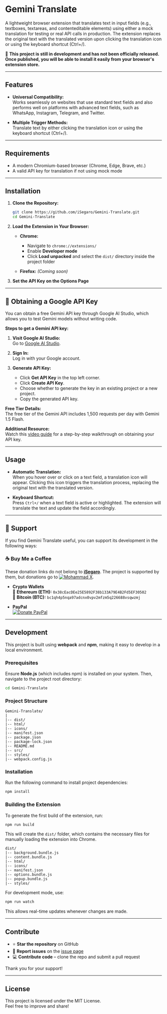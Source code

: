 # Gemini Translate

A lightweight browser extension that translates text in input fields (e.g., textboxes, textareas, and contenteditable elements) using either a mock translation for testing or real API calls in production. The extension replaces the original text with the translated version upon clicking the translation icon or using the keyboard shortcut (Ctrl+/).

🚧 **This project is still in development and has not been officially released. Once published, you will be able to install it easily from your browser's extension store.**

---

## Features

- **Universal Compatibility:**  
  Works seamlessly on websites that use standard text fields and also performs well on platforms with advanced text fields, such as WhatsApp, Instagram, Telegram, and Twitter.

- **Multiple Trigger Methods:**  
  Translate text by either clicking the translation icon or using the keyboard shortcut (Ctrl+/).

---

## Requirements

- A modern Chromium-based browser (Chrome, Edge, Brave, etc.)
- A valid API key for translation if not using mock mode

---

## Installation

1. **Clone the Repository:**

   ```bash
   git clone https://github.com/iSegaro/Gemini-Translate.git
   cd Gemini-Translate
   ```

2. **Load the Extension in Your Browser:**

   - **Chrome:**

     - Navigate to `chrome://extensions/`
     - Enable **Developer mode**
     - Click **Load unpacked** and select the `dist/` directory inside the project folder

   - **Firefox:** _(Coming soon)_

3. **Set the API Key on the Options Page**

---

## 🔑 Obtaining a Google API Key

You can obtain a free Gemini API key through Google AI Studio, which allows you to test Gemini models without writing code.

**Steps to get a Gemini API key:**

1. **Visit Google AI Studio:**  
   Go to [Google AI Studio](https://aistudio.google.com/apikey).

2. **Sign In:**  
   Log in with your Google account.

3. **Generate API Key:**
   - Click **Get API Key** in the top left corner.
   - Click **Create API Key**.
   - Choose whether to generate the key in an existing project or a new project.
   - Copy the generated API key.

**Free Tier Details:**  
The free tier of the Gemini API includes 1,500 requests per day with Gemini 1.5 Flash.

**Additional Resource:**  
Watch this [video guide](https://www.youtube.com/watch?v=o-eyHCP5XwY&t=0) for a step-by-step walkthrough on obtaining your API key.

---

## Usage

- **Automatic Translation:**  
  When you hover over or click on a text field, a translation icon will appear. Clicking this icon triggers the translation process, replacing the original text with the translated version.

- **Keyboard Shortcut:**  
  Press `Ctrl+/` when a text field is active or highlighted. The extension will translate the text and update the field accordingly.

---

## 🌱 Support

If you find Gemini Translate useful, you can support its development in the following ways:

### ☕ Buy Me a Coffee

These donation links do not belong to [**iSegaro**](https://x.com/iSegar0/). The project is supported by them, but donations go to [![Mohammad X](<https://img.shields.io/badge/X%20(Twitter)-M_Khani65-000000?style=flat&logo=x>)](https://x.com/M_Khani65/).

- **Crypto Wallets**  
  🔹 **Ethereum (ETH):** `0x38cEacDEe25E5892F38b133A79E4B2Fd5EF30502`  
  🔸 **Bitcoin (BTC):** `bc1qh4p5nqa97adcnx0vpv2mfzm5q226688vsqwzmj`

- **PayPal**  
  [![Donate PayPal](https://img.shields.io/badge/Donate-Paypal-00457C?logo=paypal&labelColor=gold)](https://www.paypal.com/donate/?hosted_button_id=DUZBXEKUJGKLE)

---

## Development

This project is built using **webpack** and **npm**, making it easy to develop in a local environment.

### Prerequisites

Ensure **Node.js** (which includes npm) is installed on your system. Then, navigate to the project root directory:

```bash
cd Gemini-Translate
```

### Project Structure

```
Gemini-Translate/
|
|-- dist/
|-- html/
|-- icons/
|-- manifest.json
|-- package.json
|-- package-lock.json
|-- README.md
|-- src/
|-- styles/
|-- webpack.config.js
```

### Installation

Run the following command to install project dependencies:

```bash
npm install
```

### Building the Extension

To generate the first build of the extension, run:

```bash
npm run build
```

This will create the `dist/` folder, which contains the necessary files for manually loading the extension into Chrome.

```
dist/
|-- background.bundle.js
|-- content.bundle.js
|-- html/
|-- icons/
|-- manifest.json
|-- options.bundle.js
|-- popup.bundle.js
|-- styles/
```

For development mode, use:

```bash
npm run watch
```

This allows real-time updates whenever changes are made.

---

## Contribute

- ⭐ **Star the repository** on GitHub
- 🐛 **Report issues** on the [issue page](https://github.com/iSegaro/Gemini-Translate/issues)
- 💻 **Contribute code** – clone the repo and submit a pull request

Thank you for your support!

---

## License

This project is licensed under the MIT License.  
Feel free to improve and share!
